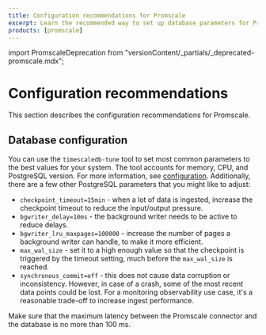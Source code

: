 ```yaml
---
title: Configuration recommendations for Promscale
excerpt: Learn the recommended way to set up database parameters for Promscale
products: [promscale]
---
```


import PromscaleDeprecation from "versionContent/_partials/_deprecated-promscale.mdx";

# Configuration recommendations

<PromscaleDeprecation />

This section describes the configuration recommendations for Promscale.

## Database configuration

You can use the `timescaledb-tune` tool to set most common parameters to the best
values for your system. The tool accounts for memory, CPU, and PostgreSQL version. For
more information, see [configuration][timescale-tune-configuration]. Additionally,
there are a few other PostgreSQL parameters that you might like to adjust:

*   `checkpoint_timeout=15min` - when a lot of data is ingested, increase the
  checkpoint timeout to reduce the input/output pressure.
*   `bgwriter_delay=10ms` - the background writer needs to be active to reduce
  delays.
*   `bgwriter_lru_maxpages=100000` - increase the number of pages a background
  writer can handle, to make it more efficient.
*   `max_wal_size` - set it to a high enough value so that the checkpoint is triggered
  by the timeout setting, much before the `max_wal_size` is reached.
*   `synchronous_commit=off` - this does not cause data corruption or
  inconsistency. However, in case of a crash, some of the most recent data points could be
  lost. For a monitoring observability use case, it's a reasonable trade-off to
  increase ingest performance.

<Highlight type="important">
Make sure that the maximum latency between the
Promscale connector and the database is no more than 100&nbsp;ms.
</Highlight>

[timescale-tune-configuration]: /timescaledb/:currentVersion:/how-to-guides/configuration/timescaledb-tune/#timescaledb-tuning-tool
